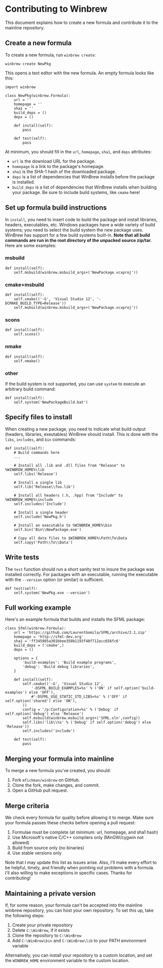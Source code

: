 Contributing to Winbrew
=======================

This document explains how to create a new formula and contribute it to the mainline repository.

Create a new formula
--------------------

To create a new formula, run `winbrew create`:

    winbrew create NewPkg

This opens a text editor with the new formula. An empty formula looks like this:

    import winbrew

    class NewPkg(winbrew.Formula):
        url = ''
        homepage = ''
        sha1 = ''
        build_deps = ()
        deps = ()

        def install(self):
            pass

        def test(self):
            pass 

At minimum, you should fill in the `url`, `homepage`, `sha1`, and `deps` attributes:
* `url` is the download URL for the package.
* `homepage` is a link to the package's homepage.
* `sha1` is the SHA-1 hash of the downloaded package.
* `deps` is a list of dependencies that WinBrew installs before the package is installed.
* `build_deps` is a list of dependencies that WinBrew installs when building
  your package. Be sure to include build systems, like `cmake` here!

Set up formula build instructions
---------------------------------

In `install`, you need to insert code to build the package and install
libraries, headers, executables, etc. Windows packages have a wide variety of
build systems; you need to select the build system the new package uses.
WinBrew has support for a few build systems built-in. **Note that all build
commands are run in the root directory of the unpacked source zip/tar.** Here
are some examples:

### msbuild

    def install(self):
        self.msbuild(winbrew.msbuild_args+('NewPackage.vcxproj'))

### cmake+msbuild

    def install(self):
        self.cmake(('-G', 'Visual Studio 12', '-DCMAKE_BUILD_TYPE=Release'))
        self.msbuild(winbrew.msbuild_args+('NewPackage.vcxproj'))

### scons

    def install(self):
        self.scons()

### nmake
    
    def install(self):
        self.nmake()

### other

If the build system is not supported, you can use `system` to execute an arbitrary build command:

    def install(self):
        self.system('NewPackageBuild.bat')

Specify files to install
-------------------------

When creating a new package, you need to indicate what build output (headers,
libraries, exeutables) WinBrew should install. This is done with the `libs`,
`includes`, and `bin` commands:

    def install(self):
        # Build commands here
        ...

        # Install all .lib and .dll files from "Release" to %WINBREW_HOME%\lib
        self.libs('Release') 

        # Install a single lib
        self.lib('Release\\foo.lib')
    
        # Install all headers (.h, .hpp) from "Include" to %WINBREW_HOME%\include
        self.includes('Include') 

        # Install a single header
        self.include('NewPkg.h')
        
        # Install an executable to %WINBREW_HOME%\bin
        self.bin('Bin\\NewPackage.exe') 

        # Copy all data files to $WINBREW_HOME%\Path\To\Data
        self.copy('Path\\To\\Data') 

Write tests
-----------

The `test` function should run a short sanity test to insure the package was
installed correctly.  For packages with an executable, running the executable
with the `--version` option (or similar) is sufficient.

    def test(self):
        self.system('NewPkg.exe --version')

Full working example
--------------------

Here's an example formula that builds and installs the SFML package:

    class Sfml(winbrew.Formula):
        url = 'https://github.com/LaurentGomila/SFML/archive/2.1.zip'
        homepage = 'http://sfml-dev.org'
        sha1 = 'ff345985a301bbee350b1193f48f712acc656fc6'
        build_deps = ('cmake',)
        deps = ()
            
        options = {
            'build-examples': 'Build example programs',
            'debug': 'Build debug libraries',
        }           
                        
        def install(self):
            self.cmake(('-G', 'Visual Studio 12',
                '-DSFML_BUILD_EXAMPLES=%s' % ('ON' if self.option('build-examples') else 'OFF'),
                #'-DSFML_USE_STATIC_STD_LIBS=%s' % ('OFF' if self.option('shared') else 'ON'),
            ))
            config = '/p:Configuration=%s' % ('Debug' if self.option('debug') else 'Release')
            self.msbuild(winbrew.msbuild_args+('SFML.sln',config))
            self.libs('lib\\%s' % ('Debug' if self.option('debug') else 'Release'))
            self.includes('include') 
            
        def test(self):
            pass 


Merging your formula into mainline 
----------------------------------

To merge a new formula you've created, you should:

1. Fork `mfichman/winbrew` on GitHub.
2. Clone the fork, make changes, and commit.
3. Open a GitHub pull request.


Merge criteria
--------------

We check every formula for quality before allowing it to merge.  Make sure your
formula passes these checks before opening a pull request:

1. Formulae must be complete (at minimum: url, homepage, and sha1 hash)
2. Use Microsoft's native C/C++ compilers only (MinGW/cygwin not allowed)
3. Build from source only (no binaries)
4. Use stable versions only

Note that I may update this list as issues arise. Also, I'll make every effort
to be helpful, timely, and friendly when pointing out problems with a formula.
I'll also willing to make exceptions in specific cases. Thanks for
contributing!

Maintaining a private version
-----------------------------

If, for some reason, your formula can't be accepted into the mainline winbrew
repository, you can host your own repository. To set this up, take the following
steps:

1. Create your private repository
2. Delete `C:\WinBrew`, if it exists
3. Clone the repository to `C:\WinBrew`
4. Add `C:\WinBrew\bin` and `C:\WinBrew\lib` to your PATH environment variable

Alternatively, you can install your repository to a custom location, and set
the `WINBREW_HOME` environment variable to the custom location.
